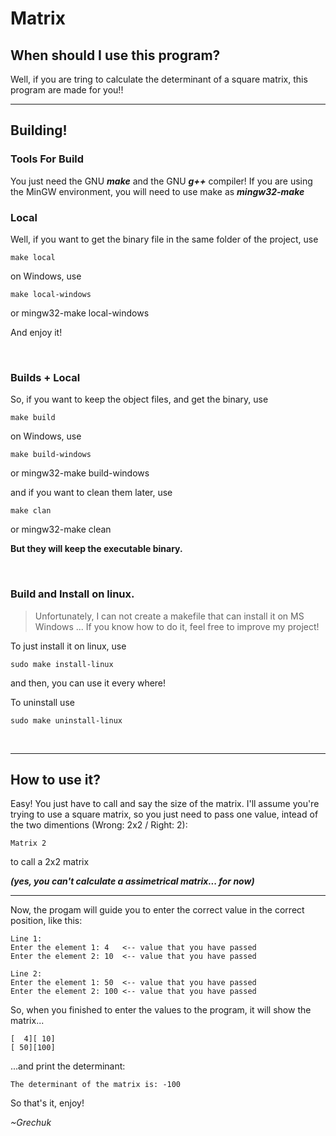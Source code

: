 # Matrix

## When should I use this program?
Well, if you are tring to calculate the determinant of a square matrix, this program are made for you!!

---

## Building!

### Tools For Build
You just need the GNU ***make*** and the GNU ***g++*** compiler!
If you are using the MinGW environment, you will need to use make as ***mingw32-make***

### Local
Well, if you want to get the binary file in the same folder of the project, use

    make local

on Windows, use

    make local-windows
or
    mingw32-make local-windows

And enjoy it!

<br>

### Builds + Local
So, if you want to keep the object files, and get the binary, use

    make build

on Windows, use

    make build-windows
or
    mingw32-make build-windows

and if you want to clean them later, use

    make clan
or
    mingw32-make clean

**But they will keep the executable binary.**

<br>

### Build and Install on linux.

> Unfortunately, I can not create a makefile that can install it on MS Windows ... If you know how to do it, feel free to improve my project!

To just install it on linux, use

    sudo make install-linux

and then, you can use it every where!

To uninstall use

    sudo make uninstall-linux

<br>

---

## How to use it?
Easy! You just have to call and say the size of the matrix. I'll assume you're trying to use a square matrix, so you just need to pass one value, intead of the two dimentions (Wrong: 2x2 / Right: 2):

    Matrix 2

to call a 2x2 matrix

***(yes, you can't calculate a assimetrical matrix... for now)***

---

Now, the progam will guide you to enter the correct value in the correct position, like this:

    Line 1:
    Enter the element 1: 4   <-- value that you have passed
    Enter the element 2: 10  <-- value that you have passed

    Line 2:
    Enter the element 1: 50  <-- value that you have passed
    Enter the element 2: 100 <-- value that you have passed

So, when you finished to enter the values to the program, it will show the matrix...

    [  4][ 10]
    [ 50][100]

...and print the determinant:

    The determinant of the matrix is: -100

So that's it, enjoy!

*~Grechuk*
